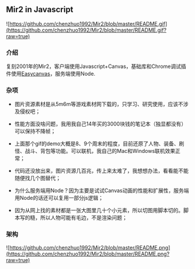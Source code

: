 ## Mir2 in Javascript

![https://github.com/chenzhuo1992/Mir2/blob/master/README.gif](https://github.com/chenzhuo1992/Mir2/blob/master/README.gif?raw=true)

### 介绍

复刻2001年的Mir2，客户端使用Javascript+Canvas，基础库和Chrome调试插件使用[Easycanvas](https://github.com/chenzhuo1992/easycanvas)，服务端使用Node.

### 杂项

- 图片资源素材是从5m6m等游戏素材网下载的，只学习、研究使用，应该不涉及侵权吧；

- 性能方面没啥问题，我用我自己14年买的3000块钱的笔记本（独显都没有）可以保持不降帧；

- 上面那个gif的demo大概是8、9个周末的程度，目前还原了人物、装备、刷怪、战斗、背包等功能。可以联机，我自己的Mac和Windows联机效果正常；

- 代码还没放出来，图片资源几百兆，传上来太难了，我想想办法，看看能不能随便找几个图替代；

- 为什么服务端用Node？因为主要是试试Canvas动画的性能和扩展性，服务端用Node的话还可以复用一部分js逻辑；

- 因为从网上找的素材都是一张大图里几十个小元素，所以切图用脚本切的。脚本写的糙，所以人物可能有毛边，不是渲染问题；

### 架构

![https://github.com/chenzhuo1992/Mir2/blob/master/README.png](https://github.com/chenzhuo1992/Mir2/blob/master/README.png?raw=true)
